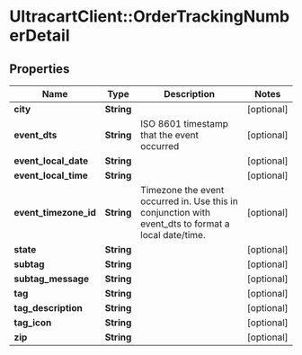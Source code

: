 # UltracartClient::OrderTrackingNumberDetail

## Properties
Name | Type | Description | Notes
------------ | ------------- | ------------- | -------------
**city** | **String** |  | [optional] 
**event_dts** | **String** | ISO 8601 timestamp that the event occurred | [optional] 
**event_local_date** | **String** |  | [optional] 
**event_local_time** | **String** |  | [optional] 
**event_timezone_id** | **String** | Timezone the event occurred in.  Use this in conjunction with event_dts to format a local date/time. | [optional] 
**state** | **String** |  | [optional] 
**subtag** | **String** |  | [optional] 
**subtag_message** | **String** |  | [optional] 
**tag** | **String** |  | [optional] 
**tag_description** | **String** |  | [optional] 
**tag_icon** | **String** |  | [optional] 
**zip** | **String** |  | [optional] 


